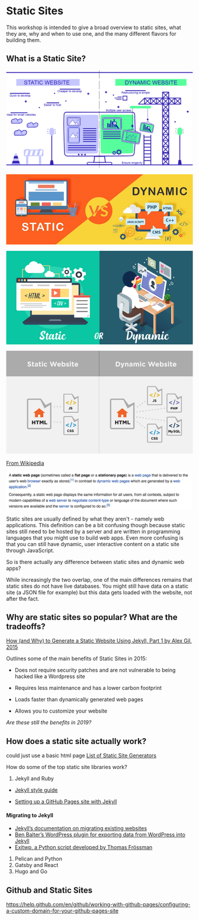 # Static Sites

This workshop is intended to give a broad overview to static sites, what they are, why and when to use one, and the many different flavors for building them.

## What is a Static Site?

![static_site1](imgs/PKstatic-dynamic.jpg)

![static_site2](imgs/static-dynamic1.jpg)

![static_site3](imgs/static-vs-dynamic-website-difference.jpg)

![static_site4](imgs/static-dynamic3.jpg)

[From Wikipedia](https://en.wikipedia.org/wiki/Static_web_page)

![static_site5](imgs/static_dynamic4.png)

Static sites are usually defined by what they aren't - namely web applications. This definition can be a bit confusing though because static sites still need to be hosted by a server and are written in programming languages that you might use to build web apps. Even more confusing is that you can still have dynamic, user interactive content on a static site through JavaScript.

So is there actually any difference between static sites and dynamic web apps?

While increasingly the two overlap, one of the main differences remains that static sites do not have live databases. You might still have data on a static site (a JSON file for example) but this data gets loaded with the website, not after the fact.


## Why are static sites so popular? What are the tradeoffs?

[How (and Why) to Generate a Static Website Using Jekyll, Part 1 by Alex Gil, 2015](https://www.chronicle.com/blogs/profhacker/jekyll1/60913)

Outlines some of the main benefits of Static Sites in 2015:

- Does not require security patches and are not vulnerable to being hacked like a Wordpress site

- Requires less maintenance and has a lower carbon footprint
  
- Loads faster than dynamically generated web pages

- Allows you to customize your website

*Are these still the benefits in 2019?*




## How does a static site actually work?

could just use a basic html page
[List of Static Site Generators](https://archive.ph/JyxfS)

How do some of the top static site libraries work?


1. Jekyll and Ruby

- [Jekyll style guide](https://ben.balter.com/jekyll-style-guide/)

- [Setting up a GitHub Pages site with Jekyll](https://help.github.com/en/github/working-with-github-pages/setting-up-a-github-pages-site-with-jekyll)

#### Migrating to Jekyll

- [Jekyll’s documentation on migrating existing websites](https://import.jekyllrb.com/docs/home/)
- [Ben Balter’s WordPress plugin for exporting data from WordPress into Jekyll](https://wordpress.org/plugins/jekyll-exporter/)
- [Exitwp, a Python script developed by Thomas Frössman](https://github.com/thomasf/exitwp)

1. Pelican and Python
2. Gatsby and React
3. Hugo and Go


## Github and Static Sites

https://help.github.com/en/github/working-with-github-pages/configuring-a-custom-domain-for-your-github-pages-site